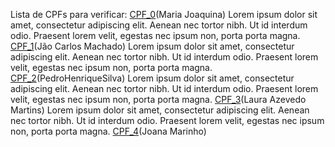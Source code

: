 
Lista de CPFs para verificar:
[CPF_0](517.782.226-98)(Maria Joaquina)
Lorem ipsum dolor sit amet, consectetur adipiscing elit. Aenean nec tortor nibh. Ut id interdum odio. Praesent lorem velit, egestas nec ipsum non, porta porta magna.
[CPF_1](555.783.336-38)(Jão Carlos Machado)
Lorem ipsum dolor sit amet, consectetur adipiscing elit. Aenean nec tortor nibh. Ut id interdum odio. Praesent lorem velit, egestas nec ipsum non, porta porta magna.
[CPF_2](555.783.336-98)(PedroHenriqueSilva)
Lorem ipsum dolor sit amet, consectetur adipiscing elit. Aenean nec tortor nibh. Ut id interdum odio. Praesent lorem velit, egestas nec ipsum non, porta porta magna.
[CPF_3](55578333698)(Laura Azevedo Martins)
Lorem ipsum dolor sit amet, consectetur adipiscing elit. Aenean nec tortor nibh. Ut id interdum odio. Praesent lorem velit, egestas nec ipsum non, porta porta magna.
[CPF_4](545.784.396-98)(Joana Marinho)